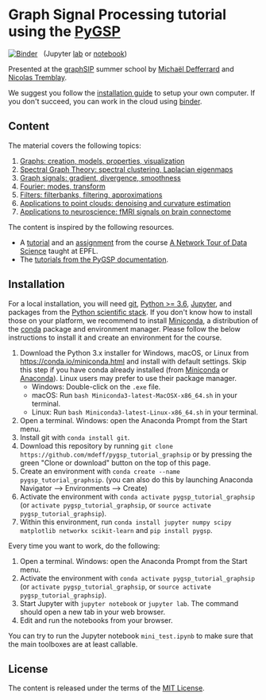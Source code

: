 # Graph Signal Processing tutorial using the [PyGSP]

[![Binder](https://mybinder.org/badge.svg)][binder_lab]
&nbsp; (Jupyter [lab][binder_lab] or [notebook][binder_notebook])

Presented at the [graphSIP] summer school by [Michaël Defferrard](http://deff.ch) and [Nicolas Tremblay](http://www.gipsa-lab.fr/~nicolas.tremblay).

[pygsp]: https://github.com/epfl-lts2/pygsp
[graphsip]: https://graphsip.sciencesconf.org

We suggest you follow the [installation guide](#installation) to setup your own computer.
If you don't succeed, you can work in the cloud using [binder][binder_lab].

[binder_lab]: https://mybinder.org/v2/gh/mdeff/pygsp_tutorial_graphsip/master?urlpath=lab
[binder_notebook]: https://mybinder.org/v2/gh/mdeff/pygsp_tutorial_graphsip/master?urlpath=tree

## Content

The material covers the following topics:
1. [Graphs: creation, models, properties, visualization][graphs]
1. [Spectral Graph Theory: spectral clustering, Laplacian eigenmaps][spectral]
1. [Graph signals: gradient, divergence, smoothness][signals]
1. [Fourier: modes, transform][fourier]
1. [Filters: filterbanks, filtering, approximations][filters]
1. [Applications to point clouds: denoising and curvature estimation][point_clouds]
1. [Applications to neuroscience: fMRI signals on brain connectome][neuroscience]

[graphs]: https://nbviewer.jupyter.org/github/mdeff/pygsp_tutorial_graphsip/blob/outputs/notebooks/01_graphs.ipynb
[spectral]: https://nbviewer.jupyter.org/github/mdeff/pygsp_tutorial_graphsip/blob/outputs/notebooks/02_spectral.ipynb
[signals]: https://nbviewer.jupyter.org/github/mdeff/pygsp_tutorial_graphsip/blob/outputs/notebooks/03_signals.ipynb
[fourier]: https://nbviewer.jupyter.org/github/mdeff/pygsp_tutorial_graphsip/blob/outputs/notebooks/04_fourier.ipynb
[filters]: https://nbviewer.jupyter.org/github/mdeff/pygsp_tutorial_graphsip/blob/outputs/notebooks/05_filters.ipynb
[point_clouds]: https://nbviewer.jupyter.org/github/mdeff/pygsp_tutorial_graphsip/blob/outputs/notebooks/06_point_clouds.ipynb
[neuroscience]: https://nbviewer.jupyter.org/github/mdeff/pygsp_tutorial_graphsip/blob/outputs/notebooks/07_neuroscience.ipynb

The content is inspired by the following resources.

* A [tutorial][ntds_tutorial] and an [assignment][ntds_assignment] from the course [A Network Tour of Data Science][ntds] taught at EPFL.
* The [tutorials from the PyGSP documentation][pygsp_tutorials].

[ntds]: https://github.com/mdeff/ntds_2017
[ntds_tutorial]: https://nbviewer.jupyter.org/github/mdeff/ntds_2017/blob/outputs/demos/08_pygsp.ipynb
[ntds_assignment]: https://nbviewer.jupyter.org/github/mdeff/ntds_2017/blob/outputs/assignments/04_solution.ipynb
[pygsp_tutorials]: https://pygsp.readthedocs.io/en/stable/tutorials

## Installation

For a local installation, you will need [git], [Python >= 3.6][python], [Jupyter], and packages from the
[Python scientific stack][scipy]. If you don't know how to install those on
your platform, we recommend to install [Miniconda], a distribution of the
[conda] package and environment manager. Please follow the below instructions
to install it and create an environment for the course.

1. Download the Python 3.x installer for Windows, macOS, or Linux from
   <https://conda.io/miniconda.html> and install with default settings. Skip
   this step if you have conda already installed (from [Miniconda] or
   [Anaconda]). Linux users may prefer to use their package manager.
   * Windows: Double-click on the `.exe` file.
   * macOS: Run `bash Miniconda3-latest-MacOSX-x86_64.sh` in your terminal.
   * Linux: Run `bash Miniconda3-latest-Linux-x86_64.sh` in your terminal.
1. Open a terminal. Windows: open the Anaconda Prompt from the Start menu.
1. Install git with `conda install git`.
1. Download this repository by running
   `git clone https://github.com/mdeff/pygsp_tutorial_graphsip` or by pressing the green "Clone or download" button on the top of this page.
1. Create an environment with `conda create --name pygsp_tutorial_graphsip`.
   (you can also do this by launching Anaconda Navigator --> Environments --> Create)
1. Activate the environment with `conda activate pygsp_tutorial_graphsip`
   (or `activate pygsp_tutorial_graphsip`, or `source activate pygsp_tutorial_graphsip`).
1. Within this environment, run `conda install jupyter numpy scipy matplotlib networkx scikit-learn` and `pip install pygsp`.

Every time you want to work, do the following:

1. Open a terminal. Windows: open the Anaconda Prompt from the Start menu.
1. Activate the environment with `conda activate pygsp_tutorial_graphsip`
   (or `activate pygsp_tutorial_graphsip`, or `source activate pygsp_tutorial_graphsip`).
1. Start Jupyter with `jupyter notebook` or `jupyter lab`. The command should
   open a new tab in your web browser.
1. Edit and run the notebooks from your browser.

You can try to run the Jupyter notebook `mini_test.ipynb` to make sure that the main toolboxes are at least callable.

[git]: https://git-scm.com
[python]: https://www.python.org
[jupyter]: https://jupyter.org/
[scipy]: https://www.scipy.org
[anaconda]: https://anaconda.org
[miniconda]: https://conda.io/miniconda.html
[conda]: https://conda.io
[conda-forge]: https://conda-forge.org

## License

The content is released under the terms of the [MIT License](LICENSE.txt).
